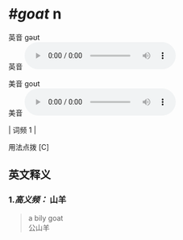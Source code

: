 # ***\#goat*** n
英音 ɡəʊt  
英音
<audio src="./media/goat-B.aac" controls="controls"></audio>

美音 ɡoʊt  
美音
<audio src="./media/goat.aac" controls="controls"></audio>



| 词频 1 |  

用法点拨  [C]

英文释义
---
### 1.*高义频：* **山羊**  

 > a bily goat  
 > 公山羊    


